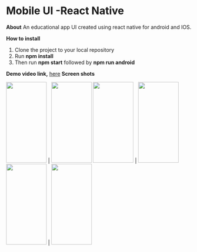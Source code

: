 # Mobile UI -React Native

**About**
An educational app UI created using  react native for android and IOS.

**How to install** 
 1. Clone the project to your local repository
 2. Run **npm install** 
 3. Then run **npm start** followed by **npm run android**
 
 **Demo video link,** [here](https://www.loom.com/share/53f38286b0ec46d7b51e76e017499cb8)
 **Screen shots**

 <img src="https://i.ibb.co/MDC0Lvg/Screenshot-1643025802.jpg" width="110" height="220"> | <img src="https://i.ibb.co/CMCq3nG/Screenshot-1643025812.jpg" width="110" height="220">
 <img src="https://i.ibb.co/vmxNn5S/Screenshot-1643025921.jpg" width="110" height="220"> | <img src="https://i.ibb.co/K27Lfmg/Screenshot-1643025927.jpg" width="110" height="220">
 <img src="https://i.ibb.co/28Ps6fg/Screenshot-1643025950.jpg" width="110" height="220"> | <img src="https://i.ibb.co/Hg4s3Xk/Screenshot-1643025956.jpg" width="110" height="220">
 
